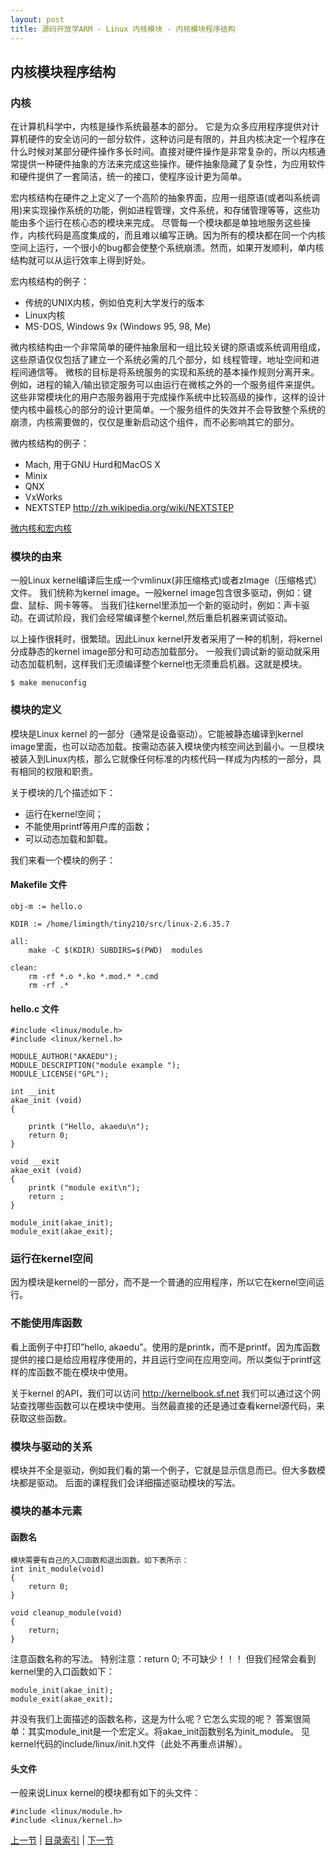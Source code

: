 ```yaml
---
layout: post
title: 源码开放学ARM - Linux 内核模块 - 内核模块程序结构
---
```


## 内核模块程序结构

### 内核
在计算机科学中，内核是操作系统最基本的部分。
它是为众多应用程序提供对计算机硬件的安全访问的一部分软件，这种访问是有限的，并且内核决定一个程序在什么时候对某部分硬件操作多长时间。直接对硬件操作是非常复杂的，所以内核通常提供一种硬件抽象的方法来完成这些操作。硬件抽象隐藏了复杂性，为应用软件和硬件提供了一套简洁，统一的接口，使程序设计更为简单。

宏内核结构在硬件之上定义了一个高阶的抽象界面，应用一组原语(或者叫系统调用)来实现操作系统的功能，例如进程管理，文件系统，和存储管理等等，这些功能由多个运行在核心态的模块来完成。
尽管每一个模块都是单独地服务这些操作，内核代码是高度集成的，而且难以编写正确。因为所有的模块都在同一个内核空间上运行，一个很小的bug都会使整个系统崩溃。然而，如果开发顺利，单内核结构就可以从运行效率上得到好处。

宏内核结构的例子：

* 传统的UNIX内核，例如伯克利大学发行的版本
* Linux内核
* MS-DOS, Windows 9x (Windows 95, 98, Me)

微内核结构由一个非常简单的硬件抽象层和一组比较关键的原语或系统调用组成，这些原语仅仅包括了建立一个系统必需的几个部分，如 线程管理，地址空间和进程间通信等。
微核的目标是将系统服务的实现和系统的基本操作规则分离开来。例如，进程的输入/输出锁定服务可以由运行在微核之外的一个服务组件来提供。这些非常模块化的用户态服务器用于完成操作系统中比较高级的操作，这样的设计使内核中最核心的部分的设计更简单。一个服务组件的失效并不会导致整个系统的崩溃，内核需要做的，仅仅是重新启动这个组件，而不必影响其它的部分。

微内核结构的例子：

* Mach, 用于GNU Hurd和MacOS X
* Minix
* QNX
* VxWorks
* NEXTSTEP <http://zh.wikipedia.org/wiki/NEXTSTEP>
	
[微内核和宏内核](http://hi.csdn.net/attachment/201004/25/0_1272208951cICH.gif)	

### 模块的由来

一般Linux kernel编译后生成一个vmlinux(非压缩格式)或者zImage（压缩格式）文件。
我们统称为kernel image。一般kernel image包含很多驱动，例如：键盘、鼠标、网卡等等。
当我们往kernel里添加一个新的驱动时，例如：声卡驱动。在调试阶段，我们会经常编译整个kernel,然后重启机器来调试驱动。

以上操作很耗时，很繁琐。因此Linux kernel开发者采用了一种的机制，将kernel分成静态的kernel image部分和可动态加载部分。
一般我们调试新的驱动就采用动态加载机制，这样我们无须编译整个kernel也无须重启机器。这就是模块。

	$ make menuconfig

### 模块的定义

模块是Linux kernel 的一部分（通常是设备驱动）。它能被静态编译到kernel image里面，也可以动态加载。按需动态装入模块使内核空间达到最小。一旦模块被装入到Linux内核，那么它就像任何标准的内核代码一样成为内核的一部分，具有相同的权限和职责。

关于模块的几个描述如下：

* 运行在kernel空间；
* 不能使用printf等用户库的函数；
* 可以动态加载和卸载。

我们来看一个模块的例子：

#### Makefile 文件

	obj-m := hello.o
	
	KDIR := /home/limingth/tiny210/src/linux-2.6.35.7
	
	all:
		make -C $(KDIR)	SUBDIRS=$(PWD) 	modules
	
	clean:
		rm -rf *.o *.ko *.mod.* *.cmd 
		rm -rf .*
		

#### hello.c 文件

	#include <linux/module.h>
	#include <linux/kernel.h>

	MODULE_AUTHOR("AKAEDU");
	MODULE_DESCRIPTION("module example ");
	MODULE_LICENSE("GPL");

	int __init 
	akae_init (void)
	{

		printk ("Hello, akaedu\n");
		return 0;
	}

	void __exit
	akae_exit (void)
	{
		printk ("module exit\n");
		return ;
	}

	module_init(akae_init);
	module_exit(akae_exit);

### 运行在kernel空间
因为模块是kernel的一部分，而不是一个普通的应用程序，所以它在kernel空间运行。

### 不能使用库函数
看上面例子中打印”hello, akaedu”。使用的是printk，而不是printf。因为库函数提供的接口是给应用程序使用的，并且运行空间在应用空间。所以类似于printf这样的库函数不能在模块中使用。

关于kernel 的API，我们可以访问 http://kernelbook.sf.net
我们可以通过这个网站查找哪些函数可以在模块中使用。当然最直接的还是通过查看kernel源代码，来获取这些函数。

### 模块与驱动的关系

模块并不全是驱动，例如我们看的第一个例子，它就是显示信息而已。但大多数模块都是驱动。
后面的课程我们会详细描述驱动模块的写法。

### 模块的基本元素

#### 函数名
	模块需要有自己的入口函数和退出函数。如下表所示：
	int init_module(void)
	{
		return 0;
	} 

	void cleanup_module(void)
	{
		return;
	}
	
注意函数名称的写法。
特别注意：return 0; 不可缺少！！！
但我们经常会看到kernel里的入口函数如下：

	module_init(akae_init);
	module_exit(akae_exit);

并没有我们上面描述的函数名称，这是为什么呢？它怎么实现的呢？
答案很简单：其实module_init是一个宏定义。将akae_init函数别名为init_module。
见kernel代码的include/linux/init.h文件（此处不再重点讲解）。

#### 头文件
一般来说Linux kernel的模块都有如下的头文件：

	#include <linux/module.h>
	#include <linux/kernel.h>



[上一节](chp102-1.html)  |  [目录索引](../index.html)  |  [下一节](chp102-3.html)
